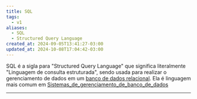 ```yaml
---
title: SQL
tags:
  - v1
aliases:
  - SQL
  - Structured Query Language
created_at: 2024-09-05T13:41:27-03:00
updated_at: 2024-10-08T17:04:42-03:00
---
```



SQL é a sigla para "Structured Query Language" que significa literalmente "Linguagem de consulta estruturada", sendo usada para realizar o gerenciamento de dados em um [banco de dados relacional](api/atomos/2024/09/05/Banco_de_dados_relacional.md). Ela é linguagem mais comum em [Sistemas_de_gerenciamento_de_banco_de_dados](Sistemas_de_gerenciamento_de_banco_de_dados.md) 

---


